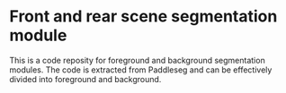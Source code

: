 # Front and rear scene segmentation module
This is a code reposity for foreground and background segmentation modules. The code is extracted from Paddleseg and can be effectively divided into foreground and background.